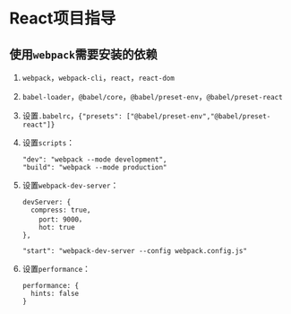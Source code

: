 # React项目指导 #

## 使用`webpack`需要安装的依赖 ##

1. `webpack`，`webpack-cli`，`react`，`react-dom`
2. `babel-loader`，`@babel/core`，`@babel/preset-env`，`@babel/preset-react`
3. 设置`.babelrc`，`{"presets": ["@babel/preset-env","@babel/preset-react"]}`
4. 设置`scripts`：
   
     ```
    "dev": "webpack --mode development",
    "build": "webpack --mode production"
    ```
5. 设置`webpack-dev-server`：   
    
    ```
    devServer: {
      compress: true,
        port: 9000，
        hot: true
    },

    "start": "webpack-dev-server --config webpack.config.js" 
    ```
6. 设置`performance`：

    ```
    performance: {
      hints: false
    }
    ```


